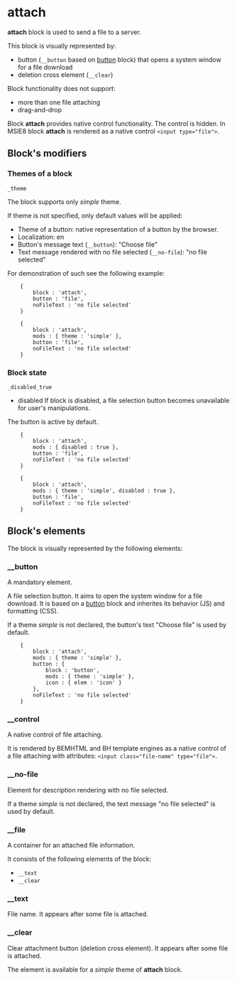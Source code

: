 # attach

**attach** block is used to send a file to a server.

This block is visually represented by:

* button (`__button` based on [button](../button/) block) that opens a system window for a file download
* deletion cross element (`__clear`)

Block functionality does not support:

* more than one file attaching
* drag-and-drop

Block **attach** provides native control functionality. The control is hidden. In MSIE8 block **attach** is rendered as a native control `<input type="file">`.

## Block's modifiers

### Themes of a block
`_theme`

The block supports only *simple* theme.

If theme is not specified, only default values will be applied:

* Theme of a button: native representation of a button by the browser.
* Localization: en
* Button's message text (`__button`): "Choose file"
* Text message rendered with no file selected (`__no-file`): "no file selected"

For demonstration of such see the following example:

```bemjson
    {
        block : 'attach',
        button : 'file',
        noFileText : 'no file selected'
    }
```

```bemjson
    {
        block : 'attach',
        mods : { theme : 'simple' },
        button : 'file',
        noFileText : 'no file selected'
    }
```

### Block state
`_disabled_true`

* disabled
If block is disabled, a file selection button becomes unavailable for user's manipulations.

The button is active by default.

```bemjson
    {
        block : 'attach',
        mods : { disabled : true },
        button : 'file',
        noFileText : 'no file selected'
    }
```

```bemjson
    {
        block : 'attach',
        mods : { theme : 'simple', disabled : true },
        button : 'file',
        noFileText : 'no file selected'
    }
```

## Block's elements

The block is visually represented by the following elements:

### __button

A mandatory element.

A file selection button. It aims to open the system window for a file download. It is based on a [button](../button/) block and inherites its behavior (JS) and formatting (CSS).

If a theme *simple* is not declared, the button's text "Choose file" is used by default.

```bemjson
    {
        block : 'attach',
        mods : { theme : 'simple' },
        button : {
            block : 'button',
            mods : { theme : 'simple' },
            icon : { elem : 'icon' }
        },
        noFileText : 'no file selected'
    }
```
### __control

A native control of file attaching.

It is rendered by BEMHTML and BH template engines as a native control of a file attaching with attributes: `<input class="file-name" type="file">`.

### __no-file

Element for description rendering with no file selected.

If a theme *simple* is not declared, the text message "no file selected" is used by default.

### __file

A container for an attached file information.

It consists of the following elements of the block:

* `__text`
* `__clear`

### __text

File name. It appears after some file is attached.

### __clear

Clear attachment button (deletion cross element). It appears after some file is attached.

The element is available for a *simple* theme of **attach** block.

